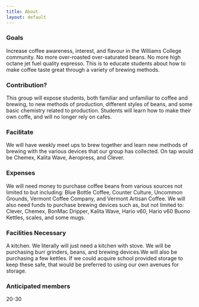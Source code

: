 ```yaml
---
title: About
layout: default
---
```


### Goals
Increase coffee awareness, interest, and flavour in the Williams College community. No more over-roasted over-saturated beans. No more high octane jet fuel quality espresso. This is to educate students about how to make coffee taste great through a variety of brewing methods. 

### Contribution?
This group will expose students, both familiar and unfamiliar to coffee and brewing, to new methods of production, different styles of beans, and some basic chemistry related to production. Students will learn how to make their own coffe, and will no longer rely on cafes.

### Facilitate
We will have weekly meet ups to brew together and learn new methods of brewing with the various devices that our group has collected. On tap would be Chemex, Kalita Wave, Aeropress, and Clever.

### Expenses
We will need money to purchase coffee beans from various sources not limited to but including: Blue Bottle Coffee, Counter Culture, Uncommon Grounds, Vermont Coffee Company, and Vermont Artisan Coffee. We will also need funds to purchase brewing devices such as, but not limited to: Clever, Chemex, BonMac Dripper, Kalita Wave, Hario v60, Hario v60 Buono Kettles, scales, and some mugs.

### Facilities Necessary
A kitchen. We literally will just need a kitchen with stove. We will be purchasing burr grinders, beans, and brewing devices.We will also be purchasing a few kettles. If we could acquire school provided storage to keep these safe, that would be preferred to using our own avenues for storage.

### Anticipated members
20-30
